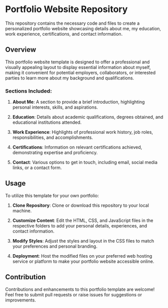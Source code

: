 # Portfolio Website Repository

This repository contains the necessary code and files to create a personalized portfolio website showcasing details about me, my education, work experience, certifications, and contact information.

## Overview

This portfolio website template is designed to offer a professional and visually appealing layout to display essential information about myself, making it convenient for potential employers, collaborators, or interested parties to learn more about my background and qualifications.

### Sections Included:

1. **About Me**: A section to provide a brief introduction, highlighting personal interests, skills, and aspirations.

2. **Education**: Details about academic qualifications, degrees obtained, and educational institutions attended.

3. **Work Experience**: Highlights of professional work history, job roles, responsibilities, and accomplishments.

4. **Certifications**: Information on relevant certifications achieved, demonstrating expertise and proficiency.

5. **Contact**: Various options to get in touch, including email, social media links, or a contact form.

## Usage

To utilize this template for your own portfolio:

1. **Clone Repository**: Clone or download this repository to your local machine.

2. **Customize Content**: Edit the HTML, CSS, and JavaScript files in the respective folders to add your personal details, experiences, and contact information.

3. **Modify Styles**: Adjust the styles and layout in the CSS files to match your preferences and personal branding.

4. **Deployment**: Host the modified files on your preferred web hosting service or platform to make your portfolio website accessible online.

## Contribution

Contributions and enhancements to this portfolio template are welcome! Feel free to submit pull requests or raise issues for suggestions or improvements.
